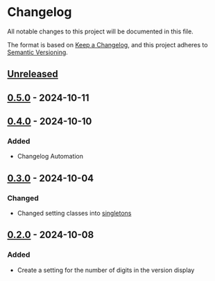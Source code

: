 # Changelog

All notable changes to this project will be documented in this file.

The format is based on [Keep a Changelog](https://keepachangelog.com/en/1.1.0/),
and this project adheres to [Semantic Versioning](https://semver.org/spec/v2.0.0.html).

## [Unreleased]

## [0.5.0] - 2024-10-11

## [0.4.0] - 2024-10-10

### Added

- Changelog Automation

## [0.3.0] - 2024-10-04

### Changed

- Changed setting classes into [singletons](https://github.com/TJC-Tools/TJC.Singleton)

## [0.2.0] - 2024-10-08

### Added

- Create a setting for the number of digits in the version display

[Unreleased]: https://github.com/TJC-Tools/TJC.ConsoleApplication/compare/v0.5.0...HEAD

[0.5.0]: https://github.com/TJC-Tools/TJC.ConsoleApplication/compare/v0.4.0...v0.5.0

[0.4.0]: https://github.com/TJC-Tools/TJC.ConsoleApplication/compare/v0.3.0...v0.4.0

[0.3.0]: https://github.com/TJC-Tools/TJC.ConsoleApplication/compare/v0.2.0...v0.3.0

[0.2.0]: https://github.com/TJC-Tools/TJC.ConsoleApplication/releases/tag/v0.2.0
